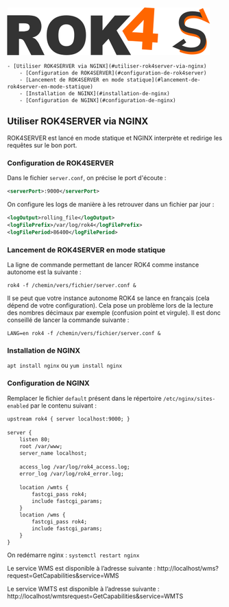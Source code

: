 ![Logo ROK4SERVER](../docs/images/rok4server.png)

<!-- TOC START min:1 max:3 link:true update:true -->
    - [Utiliser ROK4SERVER via NGINX](#utiliser-rok4server-via-nginx)
        - [Configuration de ROK4SERVER](#configuration-de-rok4server)
        - [Lancement de ROK4SERVER en mode statique](#lancement-de-rok4server-en-mode-statique)
        - [Installation de NGINX](#installation-de-nginx)
        - [Configuration de NGINX](#configuration-de-nginx)

<!-- TOC END -->

## Utiliser ROK4SERVER via NGINX

ROK4SERVER est lancé en mode statique et NGINX interprète et redirige les requêtes sur le bon port.

### Configuration de ROK4SERVER

Dans le fichier `server.conf`, on précise le port d'écoute :

```xml
<serverPort>:9000</serverPort>
```

On configure les logs de manière à les retrouver dans un fichier par jour :

```xml
<logOutput>rolling_file</logOutput>
<logFilePrefix>/var/log/rok4</logFilePrefix>
<logFilePeriod>86400</logFilePeriod>
```

### Lancement de ROK4SERVER en mode statique

La ligne de commande permettant de lancer ROK4 comme instance autonome est la suivante :
```
rok4 -f /chemin/vers/fichier/server.conf &
```

Il se peut que votre instance autonome ROK4 se lance en français (cela dépend de votre configuration). Cela pose un problème lors de la lecture des nombres décimaux par exemple (confusion point et virgule). Il est donc conseillé de lancer la commande suivante :
```
LANG=en rok4 -f /chemin/vers/fichier/server.conf &
```

### Installation de NGINX

`apt install nginx` ou `yum install nginx`

### Configuration de NGINX

Remplacer le fichier `default` présent dans le répertoire `/etc/nginx/sites-enabled` par le contenu suivant :

```
upstream rok4 { server localhost:9000; }

server {
    listen 80;
    root /var/www;
    server_name localhost;

    access_log /var/log/rok4_access.log;
    error_log /var/log/rok4_error.log;

    location /wmts {
        fastcgi_pass rok4;
        include fastcgi_params;
    }
    location /wms {
        fastcgi_pass rok4;
        include fastcgi_params;
    }
}
```

On redémarre nginx : `systemctl restart nginx`

Le service WMS est disponible à l’adresse suivante : http://localhost/wms?request=GetCapabilities&service=WMS

Le service WMTS est disponible à l’adresse suivante : http://localhost/wmtsrequest=GetCapabilities&service=WMTS
